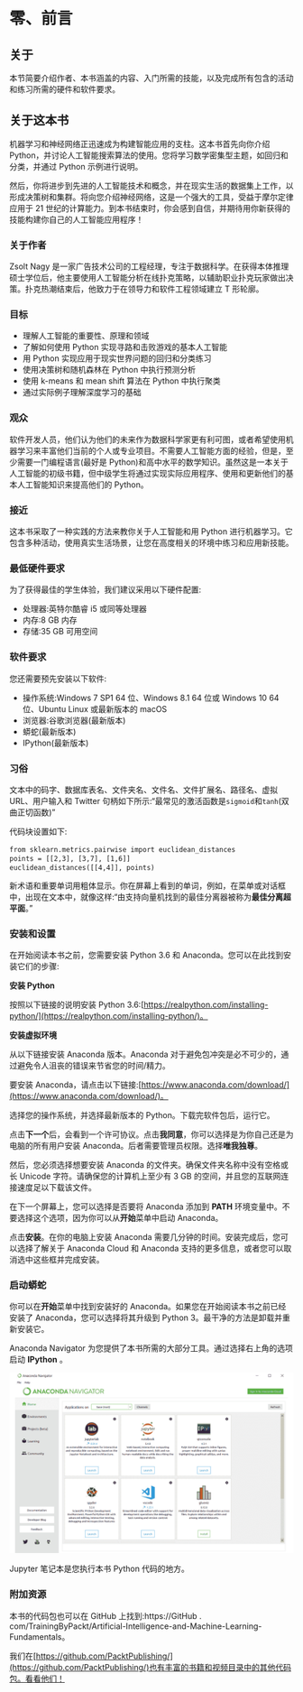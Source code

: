 

# 零、前言

## 关于

本节简要介绍作者、本书涵盖的内容、入门所需的技能，以及完成所有包含的活动和练习所需的硬件和软件要求。

## 关于这本书

机器学习和神经网络正迅速成为构建智能应用的支柱。这本书首先向你介绍 Python，并讨论人工智能搜索算法的使用。您将学习数学密集型主题，如回归和分类，并通过 Python 示例进行说明。

然后，你将进步到先进的人工智能技术和概念，并在现实生活的数据集上工作，以形成决策树和集群。将向您介绍神经网络，这是一个强大的工具，受益于摩尔定律应用于 21 世纪的计算能力。到本书结束时，你会感到自信，并期待用你新获得的技能构建你自己的人工智能应用程序！

### 关于作者

Zsolt Nagy 是一家广告技术公司的工程经理，专注于数据科学。在获得本体推理硕士学位后，他主要使用人工智能分析在线扑克策略，以辅助职业扑克玩家做出决策。扑克热潮结束后，他致力于在领导力和软件工程领域建立 T 形轮廓。

### 目标

*   理解人工智能的重要性、原理和领域
*   了解如何使用 Python 实现寻路和击败游戏的基本人工智能
*   用 Python 实现应用于现实世界问题的回归和分类练习
*   使用决策树和随机森林在 Python 中执行预测分析
*   使用 k-means 和 mean shift 算法在 Python 中执行聚类
*   通过实际例子理解深度学习的基础

### 观众

软件开发人员，他们认为他们的未来作为数据科学家更有利可图，或者希望使用机器学习来丰富他们当前的个人或专业项目。不需要人工智能方面的经验，但是，至少需要一门编程语言(最好是 Python)和高中水平的数学知识。虽然这是一本关于人工智能的初级书籍，但中级学生将通过实现实际应用程序、使用和更新他们的基本人工智能知识来提高他们的 Python。

### 接近

这本书采取了一种实践的方法来教你关于人工智能和用 Python 进行机器学习。它包含多种活动，使用真实生活场景，让您在高度相关的环境中练习和应用新技能。

### 最低硬件要求

为了获得最佳的学生体验，我们建议采用以下硬件配置:

*   处理器:英特尔酷睿 i5 或同等处理器
*   内存:8 GB 内存
*   存储:35 GB 可用空间

### 软件要求

您还需要预先安装以下软件:

*   操作系统:Windows 7 SP1 64 位、Windows 8.1 64 位或 Windows 10 64 位、Ubuntu Linux 或最新版本的 macOS
*   浏览器:谷歌浏览器(最新版本)
*   蟒蛇(最新版本)
*   IPython(最新版本)

### 习俗

文本中的码字、数据库表名、文件夹名、文件名、文件扩展名、路径名、虚拟 URL、用户输入和 Twitter 句柄如下所示:“最常见的激活函数是`sigmoid`和`tanh`(双曲正切函数)”

代码块设置如下:

```
from sklearn.metrics.pairwise import euclidean_distances
points = [[2,3], [3,7], [1,6]]
euclidean_distances([[4,4]], points)
```

新术语和重要单词用粗体显示。你在屏幕上看到的单词，例如，在菜单或对话框中，出现在文本中，就像这样:“由支持向量机找到的最佳分离器被称为**最佳分离超平面**。”

### 安装和设置

在开始阅读本书之前，您需要安装 Python 3.6 和 Anaconda。您可以在此找到安装它们的步骤:

**安装 Python**

按照以下链接的说明安装 Python 3.6:[https://realpython.com/installing-python/](https://realpython.com/installing-python/)。

**安装虚拟环境**

从以下链接安装 Anaconda 版本。Anaconda 对于避免包冲突是必不可少的，通过避免令人沮丧的错误来节省您的时间/精力。

要安装 Anaconda，请点击以下链接:[https://www.anaconda.com/download/](https://www.anaconda.com/download/)。

选择您的操作系统，并选择最新版本的 Python。下载完软件包后，运行它。

点击**下一个**后，会看到一个许可协议。点击**我同意**，你可以选择是为你自己还是为电脑的所有用户安装 Anaconda。后者需要管理员权限。选择**唯我独尊**。

然后，您必须选择想要安装 Anaconda 的文件夹。确保文件夹名称中没有空格或长 Unicode 字符。请确保您的计算机上至少有 3 GB 的空间，并且您的互联网连接速度足以下载该文件。

在下一个屏幕上，您可以选择是否要将 Anaconda 添加到 **PATH** 环境变量中。不要选择这个选项，因为你可以从**开始**菜单中启动 Anaconda。

点击**安装**。在你的电脑上安装 Anaconda 需要几分钟的时间。安装完成后，您可以选择了解关于 Anaconda Cloud 和 Anaconda 支持的更多信息，或者您可以取消选中这些框并完成安装。

### 启动蟒蛇

你可以在**开始**菜单中找到安装好的 Anaconda。如果您在开始阅读本书之前已经安装了 Anaconda，您可以选择将其升级到 Python 3。最干净的方法是卸载并重新安装它。

Anaconda Navigator 为您提供了本书所需的大部分工具。通过选择右上角的选项启动 **IPython** 。

![](img/Image43344.jpg)

Jupyter 笔记本是您执行本书 Python 代码的地方。

### 附加资源

本书的代码包也可以在 GitHub 上找到:https://GitHub . com/TrainingByPackt/Artificial-Intelligence-and-Machine-Learning-Fundamentals。

我们在[https://github.com/PacktPublishing/](https://github.com/PacktPublishing/)也有丰富的书籍和视频目录中的其他代码包。看看他们！